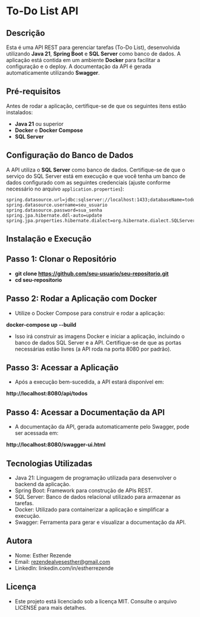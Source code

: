 # To-Do List API

## Descrição
Esta é uma API REST para gerenciar tarefas (To-Do List), desenvolvida utilizando **Java 21**, **Spring Boot** e **SQL Server** como banco de dados. 
A aplicação está contida em um ambiente **Docker** para facilitar a configuração e o deploy. 
A documentação da API é gerada automaticamente utilizando **Swagger**.

## Pré-requisitos
Antes de rodar a aplicação, certifique-se de que os seguintes itens estão instalados:

- **Java 21** ou superior
- **Docker** e **Docker Compose**
- **SQL Server**

## Configuração do Banco de Dados
A API utiliza o **SQL Server** como banco de dados. Certifique-se de que o serviço do SQL Server está em execução e que você tenha um banco de dados configurado com as seguintes credenciais (ajuste conforme necessário no arquivo `application.properties`):

```properties
spring.datasource.url=jdbc:sqlserver://localhost:1433;databaseName=todo_db
spring.datasource.username=seu_usuario
spring.datasource.password=sua_senha
spring.jpa.hibernate.ddl-auto=update
spring.jpa.properties.hibernate.dialect=org.hibernate.dialect.SQLServerDialect 
````

## Instalação e Execução

## Passo 1: Clonar o Repositório

- **git clone https://github.com/seu-usuario/seu-repositorio.git**
- **cd seu-repositorio**

## Passo 2: Rodar a Aplicação com Docker

- Utilize o Docker Compose para construir e rodar a aplicação:

**docker-compose up --build**

- Isso irá construir as imagens Docker e iniciar a aplicação, incluindo o banco de dados SQL Server e a API.
Certifique-se de que as portas necessárias estão livres (a API roda na porta 8080 por padrão). 

## Passo 3: Acessar a Aplicação

- Após a execução bem-sucedida, a API estará disponível em:

**http://localhost:8080/api/todos** 

## Passo 4: Acessar a Documentação da API

- A documentação da API, gerada automaticamente pelo Swagger, pode ser acessada em:

**http://localhost:8080/swagger-ui.html**

## Tecnologias Utilizadas
- Java 21: Linguagem de programação utilizada para desenvolver o backend da aplicação.
- Spring Boot: Framework para construção de APIs REST.
- SQL Server: Banco de dados relacional utilizado para armazenar as tarefas.
- Docker: Utilizado para containerizar a aplicação e simplificar a execução.
- Swagger: Ferramenta para gerar e visualizar a documentação da API.


## Autora
- Nome: Esther Rezende
- Email: rezendealvesesther@gmail.com
- LinkedIn: linkedin.com/in/estherrezende

## Licença
- Este projeto está licenciado sob a licença MIT. Consulte o arquivo LICENSE para mais detalhes.












